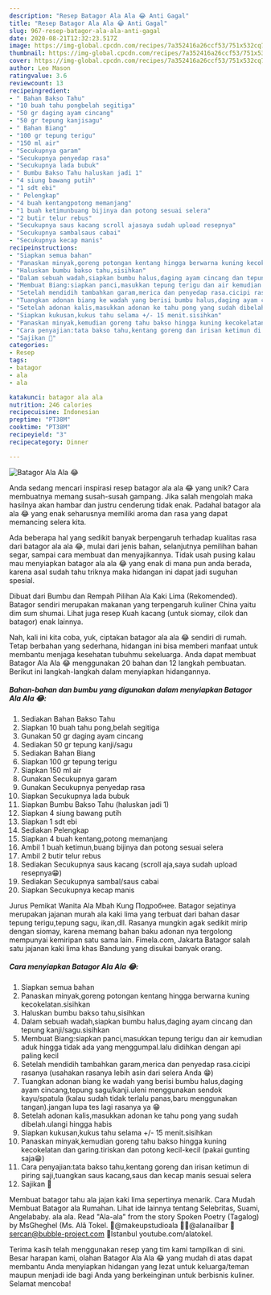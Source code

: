 ```yaml
---
description: "Resep Batagor Ala Ala 😂 Anti Gagal"
title: "Resep Batagor Ala Ala 😂 Anti Gagal"
slug: 967-resep-batagor-ala-ala-anti-gagal
date: 2020-08-21T12:32:23.517Z
image: https://img-global.cpcdn.com/recipes/7a352416a26ccf53/751x532cq70/batagor-ala-ala-😂-foto-resep-utama.jpg
thumbnail: https://img-global.cpcdn.com/recipes/7a352416a26ccf53/751x532cq70/batagor-ala-ala-😂-foto-resep-utama.jpg
cover: https://img-global.cpcdn.com/recipes/7a352416a26ccf53/751x532cq70/batagor-ala-ala-😂-foto-resep-utama.jpg
author: Leo Mason
ratingvalue: 3.6
reviewcount: 13
recipeingredient:
- " Bahan Bakso Tahu"
- "10 buah tahu pongbelah segitiga"
- "50 gr daging ayam cincang"
- "50 gr tepung kanjisagu"
- " Bahan Biang"
- "100 gr tepung terigu"
- "150 ml air"
- "Secukupnya garam"
- "Secukupnya penyedap rasa"
- "Secukupnya lada bubuk"
- " Bumbu Bakso Tahu haluskan jadi 1"
- "4 siung bawang putih"
- "1 sdt ebi"
- " Pelengkap"
- "4 buah kentangpotong memanjang"
- "1 buah ketimunbuang bijinya dan potong sesuai selera"
- "2 butir telur rebus"
- "Secukupnya saus kacang scroll ajasaya sudah upload resepnya"
- "Secukupnya sambalsaus cabai"
- "Secukupnya kecap manis"
recipeinstructions:
- "Siapkan semua bahan"
- "Panaskan minyak,goreng potongan kentang hingga berwarna kuning kecokelatan.sisihkan"
- "Haluskan bumbu bakso tahu,sisihkan"
- "Dalam sebuah wadah,siapkan bumbu halus,daging ayam cincang dan tepung kanji/sagu.sisihkan"
- "Membuat Biang:siapkan panci,masukkan tepung terigu dan air kemudian aduk hingga tidak ada yang menggumpal.lalu didihkan dengan api paling kecil"
- "Setelah mendidih tambahkan garam,merica dan penyedap rasa.cicipi rasanya (usahakan rasanya lebih asin dari selera Anda 😁)"
- "Tuangkan adonan biang ke wadah yang berisi bumbu halus,daging ayam cincang,tepung sagu/kanji.uleni menggunakan sendok kayu/spatula (kalau sudah tidak terlalu panas,baru menggunakan tangan).jangan lupa tes lagi rasanya ya 😁"
- "Setelah adonan kalis,masukkan adonan ke tahu pong yang sudah dibelah.ulangi hingga habis"
- "Siapkan kukusan,kukus tahu selama +/- 15 menit.sisihkan"
- "Panaskan minyak,kemudian goreng tahu bakso hingga kuning kecokelatan dan garing.tiriskan dan potong kecil-kecil (pakai gunting saja😁)"
- "Cara penyajian:tata bakso tahu,kentang goreng dan irisan ketimun di piring saji,tuangkan saus kacang,saus dan kecap manis sesuai selera"
- "Sajikan 🤗"
categories:
- Resep
tags:
- batagor
- ala
- ala

katakunci: batagor ala ala 
nutrition: 246 calories
recipecuisine: Indonesian
preptime: "PT38M"
cooktime: "PT38M"
recipeyield: "3"
recipecategory: Dinner

---
```



![Batagor Ala Ala 😂](https://img-global.cpcdn.com/recipes/7a352416a26ccf53/751x532cq70/batagor-ala-ala-😂-foto-resep-utama.jpg)

Anda sedang mencari inspirasi resep batagor ala ala 😂 yang unik? Cara membuatnya memang susah-susah gampang. Jika salah mengolah maka hasilnya akan hambar dan justru cenderung tidak enak. Padahal batagor ala ala 😂 yang enak seharusnya memiliki aroma dan rasa yang dapat memancing selera kita.

Ada beberapa hal yang sedikit banyak berpengaruh terhadap kualitas rasa dari batagor ala ala 😂, mulai dari jenis bahan, selanjutnya pemilihan bahan segar, sampai cara membuat dan menyajikannya. Tidak usah pusing kalau mau menyiapkan batagor ala ala 😂 yang enak di mana pun anda berada, karena asal sudah tahu triknya maka hidangan ini dapat jadi suguhan spesial.

Dibuat dari Bumbu dan Rempah Pilihan Ala Kaki Lima (Rekomended). Batagor sendiri merupakan makanan yang terpengaruh kuliner China yaitu dim sum shumai. Lihat juga resep Kuah kacang (untuk siomay, cilok dan batagor) enak lainnya.


Nah, kali ini kita coba, yuk, ciptakan batagor ala ala 😂 sendiri di rumah. Tetap berbahan yang sederhana, hidangan ini bisa memberi manfaat untuk membantu menjaga kesehatan tubuhmu sekeluarga. Anda dapat membuat Batagor Ala Ala 😂 menggunakan 20 bahan dan 12 langkah pembuatan. Berikut ini langkah-langkah dalam menyiapkan hidangannya.

<!--inarticleads1-->

##### Bahan-bahan dan bumbu yang digunakan dalam menyiapkan Batagor Ala Ala 😂:

1. Sediakan  Bahan Bakso Tahu
1. Siapkan 10 buah tahu pong,belah segitiga
1. Gunakan 50 gr daging ayam cincang
1. Sediakan 50 gr tepung kanji/sagu
1. Sediakan  Bahan Biang
1. Siapkan 100 gr tepung terigu
1. Siapkan 150 ml air
1. Gunakan Secukupnya garam
1. Gunakan Secukupnya penyedap rasa
1. Siapkan Secukupnya lada bubuk
1. Siapkan  Bumbu Bakso Tahu (haluskan jadi 1)
1. Siapkan 4 siung bawang putih
1. Siapkan 1 sdt ebi
1. Sediakan  Pelengkap
1. Siapkan 4 buah kentang,potong memanjang
1. Ambil 1 buah ketimun,buang bijinya dan potong sesuai selera
1. Ambil 2 butir telur rebus
1. Sediakan Secukupnya saus kacang (scroll aja,saya sudah upload resepnya😁)
1. Sediakan Secukupnya sambal/saus cabai
1. Siapkan Secukupnya kecap manis


Jurus Pemikat Wanita Ala Mbah Kung Подробнее. Batagor sejatinya merupakan jajanan murah ala kaki lima yang terbuat dari bahan dasar tepung terigu,tepung sagu, ikan,dll. Rasanya mungkin agak sedikit mirip dengan siomay, karena memang bahan baku adonan nya tergolong mempunyai kemiripan satu sama lain. Fimela.com, Jakarta Batagor salah satu jajanan kaki lima khas Bandung yang disukai banyak orang. 

<!--inarticleads2-->

##### Cara menyiapkan Batagor Ala Ala 😂:

1. Siapkan semua bahan
1. Panaskan minyak,goreng potongan kentang hingga berwarna kuning kecokelatan.sisihkan
1. Haluskan bumbu bakso tahu,sisihkan
1. Dalam sebuah wadah,siapkan bumbu halus,daging ayam cincang dan tepung kanji/sagu.sisihkan
1. Membuat Biang:siapkan panci,masukkan tepung terigu dan air kemudian aduk hingga tidak ada yang menggumpal.lalu didihkan dengan api paling kecil
1. Setelah mendidih tambahkan garam,merica dan penyedap rasa.cicipi rasanya (usahakan rasanya lebih asin dari selera Anda 😁)
1. Tuangkan adonan biang ke wadah yang berisi bumbu halus,daging ayam cincang,tepung sagu/kanji.uleni menggunakan sendok kayu/spatula (kalau sudah tidak terlalu panas,baru menggunakan tangan).jangan lupa tes lagi rasanya ya 😁
1. Setelah adonan kalis,masukkan adonan ke tahu pong yang sudah dibelah.ulangi hingga habis
1. Siapkan kukusan,kukus tahu selama +/- 15 menit.sisihkan
1. Panaskan minyak,kemudian goreng tahu bakso hingga kuning kecokelatan dan garing.tiriskan dan potong kecil-kecil (pakai gunting saja😁)
1. Cara penyajian:tata bakso tahu,kentang goreng dan irisan ketimun di piring saji,tuangkan saus kacang,saus dan kecap manis sesuai selera
1. Sajikan 🤗


Membuat batagor tahu ala jajan kaki lima sepertinya menarik. Cara Mudah Membuat Batagor ala Rumahan. Lihat ide lainnya tentang Selebritas, Suami, Angelababy. ala ala. Read &#34;Ala-ala&#34; from the story Spoken Poetry (Tagalog) by MsGheghel (Ms. Alâ Tokel. 💄@makeupstudioala 💅🏼@alanailbar 💌sercan@bubble-project.com 📍Istanbul youtube.com/alatokel. 

Terima kasih telah menggunakan resep yang tim kami tampilkan di sini. Besar harapan kami, olahan Batagor Ala Ala 😂 yang mudah di atas dapat membantu Anda menyiapkan hidangan yang lezat untuk keluarga/teman maupun menjadi ide bagi Anda yang berkeinginan untuk berbisnis kuliner. Selamat mencoba!

